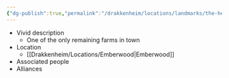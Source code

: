 ```yaml
---
{"dg-publish":true,"permalink":"/drakkenheim/locations/landmarks/the-hendrix-farm/","tags":["Landmark"],"noteIcon":""}
---
```


- Vivid description
	- One of the only remaining farms in town
- Location
	- [[Drakkenheim/Locations/Emberwood\|Emberwood]]
- Associated people
- Alliances